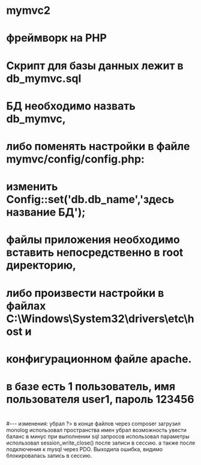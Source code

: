 # mymvc2
# фреймворк на PHP
# Скрипт для базы данных лежит в db_mymvc.sql
#
# БД необходимо назвать db_mymvc,
#
# либо поменять настройки в файле mymvc/config/config.php:
#
# изменить Config::set('db.db_name','здесь название БД');
#
# файлы приложения необходимо вставить непосредственно в root директорию,
#
# либо произвести настройки в файлах C:\Windows\System32\drivers\etc\host и
#
# конфигурационном файле apache.
#
# в базе есть 1 пользователь, имя пользователя user1, пароль 123456
#
#---
изменения:
убрал ?> в конце файлов
через composer загрузил monolog
использовал пространства имен
убрал возможность увести баланс в минус
при выполнении sql запросов использовал параметры
использовал session_write_close() после записи в сессию. 
а также после подключения к mysql через PDO. Выходила ошибка, видимо 
блокировалась запись в сессию.
